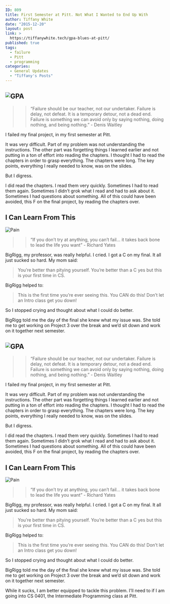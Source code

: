 ```yaml
---
ID: 809
title: First Semester at Pitt. Not What I Wanted to End Up With
author: Tiffany White
date: "2015-12-20"
layout: post
link: >
  https://tiffanywhite.tech/gpa-blues-at-pitt/
published: true
tags:
  - failure
  - Pitt
  - programming
categories:
  - General Updates
  - "Tiffany's Posts"
---
```



<h2><img class="aligncenter" src="https://helloburgh.me/wp-content/uploads/2015/12/GPA.jpeg" alt="GPA" /></h2>
<blockquote>
<blockquote>“Failure should be our teacher, not our undertaker. Failure is delay, not defeat. It is a temporary detour, not a dead end. Failure is something we can avoid only by saying nothing, doing nothing, and being nothing.” - Denis Waitley</blockquote>
</blockquote>
I failed my final project, in my first semester at Pitt.

It was very difficult. Part of my problem was not understanding the instructions. The other part was forgetting things I learned earlier and not putting in a ton of effort into reading the chapters. I thought I had to read the chapters in order to grasp everything. The chapters were long. The key points, everything I really needed to know, was on the slides.

But I digress.

I did read the chapters. I read them very quickly. Sometimes I had to read them again. Sometimes I didn’t grok what I read and had to ask about it. Sometimes I had questions about something. All of this could have been avoided, this F on the final project, by reading the chapters over.

## I Can Learn From This ##

<img class="aligncenter" src="https://helloburgh.me/wp-content/uploads/2015/12/IMG_0408.jpg" alt="Pain" />
<blockquote>
<blockquote>“If you don’t try at anything, you can’t fail… it takes back bone to lead the life you want” - Richard Yates</blockquote>
</blockquote>
BigRigg, my professor, was really helpful. I cried. I got a C on my final. It all just sucked so hard. My mom said:
<blockquote>You’re better than pitying yourself. You’re better than a C yes but this is your first time in CS.</blockquote>
BigRigg helped to:
<blockquote>This is the first time you’re ever seeing this. You CAN do this! Don’t let an Intro class get you down!</blockquote>
So I stopped crying and thought about what I could do better.

BigRigg told me the day of the final she knew what my issue was. She told me to get working on Project 3 over the break and we’d sit down and work on it together next semester.




<h2><img class="aligncenter" src="https://helloburgh.me/wp-content/uploads/2015/12/GPA.jpeg" alt="GPA" /></h2>
<blockquote>
<blockquote>“Failure should be our teacher, not our undertaker. Failure is delay, not defeat. It is a temporary detour, not a dead end. Failure is something we can avoid only by saying nothing, doing nothing, and being nothing.” - Denis Waitley</blockquote>
</blockquote>
I failed my final project, in my first semester at Pitt.

It was very difficult. Part of my problem was not understanding the instructions. The other part was forgetting things I learned earlier and not putting in a ton of effort into reading the chapters. I thought I had to read the chapters in order to grasp everything. The chapters were long. The key points, everything I really needed to know, was on the slides.

But I digress.

I did read the chapters. I read them very quickly. Sometimes I had to read them again. Sometimes I didn’t grok what I read and had to ask about it. Sometimes I had questions about something. All of this could have been avoided, this F on the final project, by reading the chapters over.

## I Can Learn From This ##

<img class="aligncenter" src="https://helloburgh.me/wp-content/uploads/2015/12/IMG_0408.jpg" alt="Pain" />
<blockquote>
<blockquote>“If you don’t try at anything, you can’t fail… it takes back bone to lead the life you want” - Richard Yates</blockquote>
</blockquote>
BigRigg, my professor, was really helpful. I cried. I got a C on my final. It all just sucked so hard. My mom said:
<blockquote>You’re better than pitying yourself. You’re better than a C yes but this is your first time in CS.</blockquote>
BigRigg helped to:
<blockquote>This is the first time you’re ever seeing this. You CAN do this! Don’t let an Intro class get you down!</blockquote>
So I stopped crying and thought about what I could do better.

BigRigg told me the day of the final she knew what my issue was. She told me to get working on Project 3 over the break and we’d sit down and work on it together next semester.





While it sucks, I am better equipped to tackle this problem. I’ll need to if I am going into CS 0401, the Intermediate Programming class at Pitt.